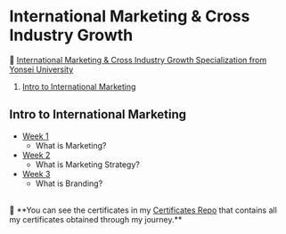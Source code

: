 # International Marketing & Cross Industry Growth

 🔶 <a href="https://www.coursera.org/specializations/international-marketing">International Marketing & Cross Industry Growth Specialization
 from Yonsei University </a>

<!--<strong><p>✳ Specialization on Coursera by Yonsei University </strong> https://www.coursera.org/specializations/international-marketing </p>-->

1. [Intro to International Marketing](https://github.com/ShafayetB/Coursera/tree/master/International-Marketing%20%26%20Cross-Industry-Growth/Intro%20to%20International%20Marketing)


## Intro to International Marketing
- [Week 1](https://github.com/ShafayetB/Coursera/tree/master/International-Marketing%20%26%20Cross-Industry-Growth/Intro%20to%20International%20Marketing/Week%201)
  - What is Marketing?
- [Week 2](https://github.com/ShafayetB/Coursera/tree/master/International-Marketing%20%26%20Cross-Industry-Growth/Intro%20to%20International%20Marketing/Week%202)
  - What is Marketing Strategy?
- [Week 3](https://github.com/ShafayetB/Coursera/tree/master/International-Marketing%20%26%20Cross-Industry-Growth/Intro%20to%20International%20Marketing/Week%203)
  - What is Branding?
  
    
 <br/>
🔷 **You can see the certificates in my <a href="https://github.com/ShafayetB/Certificates">Certificates Repo</a> that contains all my certificates obtained through my journey.** 
<br/>

<!--<strong><p>🔷 You can see the certificates in my <a href="https://github.com/ShafayetB/Certificates">Certificates Repo</a> that contains all my certificates obtained through my journey.</strong></p><br>-->
